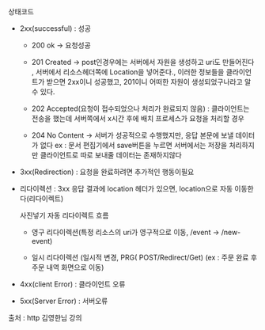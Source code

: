 상태코드

- 2xx(successful) : 성공
	- 200 ok -> 요청성공
    
    - 201 Created -> post인경우에는 서버에서 자원을 생성하고 uri도 만들어진다 , 서버에서 리소스헤더쪽에 Location을 넣어준다., 이러한 정보들을 클라이언트가 받으면 2xx이니 성공했고, 201이니 어떠한 자원이 생성되었구나라고 알 수 있다.
    
    - 202 Accepted(요청이 접수되었으나 처리가 완료되지 않음) : 클라이언트는 전송을 했는데 서버쪽에서 x시간 후에 배치 프로세스가 요청을 처리할 경우 
    
    - 204 No Content -> 서버가 성공적으로 수행했지만, 응답 본문에 보낼 데이터가 없다  ex : 문서 편집기에서 save버튼을 누르면 서버에서는 저장을 처리하지만 클라이언트로 따로 보내줄 데이터는 존재하지않다

- 3xx(Redirection) : 요청을 완료하려면 추가적인 행동이필요
- 리다이렉션 :  3xx 응답 결과에 location 헤더가 있으면, location으로 자동 이동한다(리다이렉트)
	
    사진넣기 자동 리다이렉트 흐름
    - 영구 리다이렉션(특정 리소스의 uri가 영구적으로 이동, /event -> /new-event)
    
    - 일시 리다이렉션 (일시적 변경, PRG( POST/Redirect/Get) (ex : 주문 완료 후 주문 내역 화면으로 이동)
    
    

- 4xx(client Error) : 클라이언트 오류 

- 5xx(Server Error) : 서버오류




출처 : http 김영한님 강의